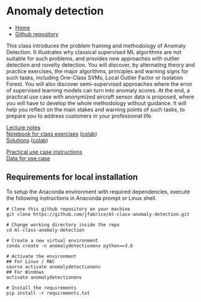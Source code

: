 # Anomaly detection

* [Home](https://supaerodatascience.github.io/machine-learning/)
* [Github repository](https://github.com/SupaeroDataScience/machine-learning/)

This class introduces the problem framing and methodology of Anomaly Detection. It illustrates why classical supervised ML algorithms are not suitable for such problems, and provides new approaches with outlier detection and novelty detection. You will discover, by alternating theory and practice exercises, the major algorithms, principles and warning signs for such tasks, including One-Class SVMs, Local Outlier Factor or Isolation Forest. You will also discover semi-supervised approaches where the error of supervised learning models can turn into anomaly scores.
At the end, a practical use case with anonymized aircraft sensor data is proposed, where you will have to develop the whole methodology without guidance. It will help you reflect on the main stakes and warning points of such tasks, to prepare you to address customers in your professional life.

[Lecture notes](https://github.com/SupaeroDataScience/machine-learning/blob/main/13%20-%20Anomaly%20Detection/anomaly_detection_class.pdf)  
[Notebook for class exercises](https://github.com/SupaeroDataScience/machine-learning/blob/main/13%20-%20Anomaly%20Detection/anomaly_detection_class-empty.ipynb) ([colab](https://colab.research.google.com/github/SupaeroDataScience/machine-learning/blob/main/13%20-%20Anomaly%20Detection/anomaly_detection_class-empty.ipynb))  
[Solutions](https://github.com/SupaeroDataScience/machine-learning/blob/main/13%20-%20Anomaly%20Detection/anomaly_detection_class.ipynb) ([colab](https://colab.research.google.com/github/SupaeroDataScience/machine-learning/blob/main/13%20-%20Anomaly%20Detection/anomaly_detection_class.ipynb))

[Practical use case instructions](https://github.com/SupaeroDataScience/machine-learning/blob/main/13%20-%20Anomaly%20Detection/anomaly_detection_exercise.pdf)  
[Data for use case](https://github.com/SupaeroDataScience/machine-learning/blob/main/13%20-%20Anomaly%20Detection/data/dataset.csv)

## Requirements for local installation

To setup the Anaconda environment with required dependencies, execute the following instructions in Anaconda prompt or Linux shell.

```shell
# Clone this github repository on your machine
git clone https://github.com/jfabrice/ml-class-anomaly-detection.git

# Change working directory inside the repo
cd ml-class-anomaly-detection

# Create a new virtual environment
conda create -n anomalydetectionenv python==3.6

# Activate the environment
## For Linux / MAC
source activate anomalydetectionenv
## For Windows
activate anomalydetectionenv

# Install the requirements
pip install -r requirements.txt
```
